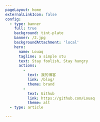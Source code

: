 ```yaml
---
pageLayout: home
externalLinkIcon: false
config:
  - type: banner
    full: true
    background: tint-plate
    banner: /2.jpg
    backgroundAttachment: 'local'
    hero:
      name: Louaq
      tagline: a simple stu
      text: Stay foolish, Stay hungry
      actions:
        -
          text: 我的博客
          link: /blog/
          theme: brand
        -
          text: Github
          link: https://github.com/Louaq
          theme: alt
  - type: article

---
```


